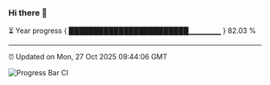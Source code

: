 ### Hi there 👋

⏳ Year progress { ████████████████████████▁▁▁▁▁▁ } 82.03 %

---

⏰ Updated on Mon, 27 Oct 2025 09:44:06 GMT

![Progress Bar CI](https://github.com/IshwaranRudhara/GIT-ACTION/workflows/Progress%20Bar%20CI/badge.svg)

